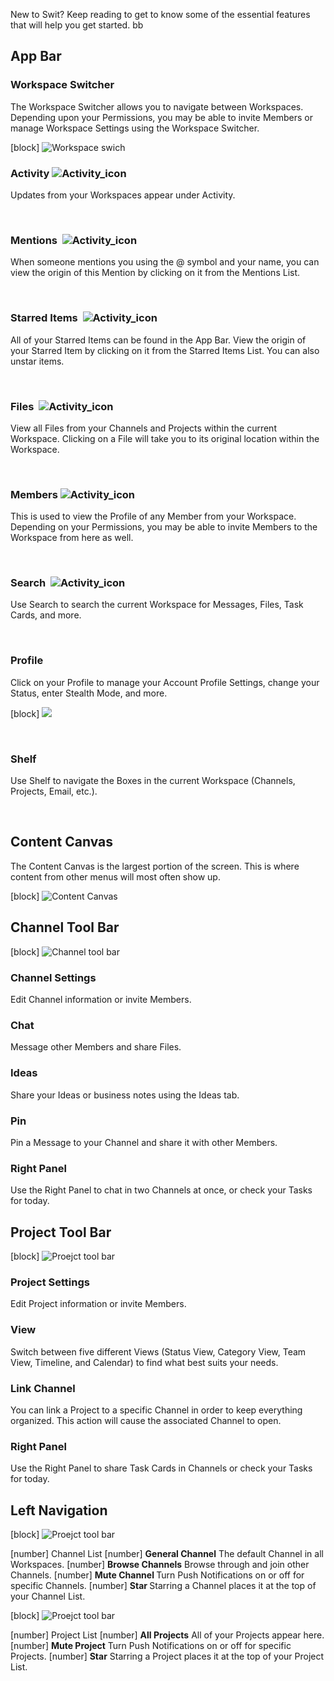 New to Swit? Keep reading to get to know some of the essential features that will help you get started. bb

## App Bar

### Workspace Switcher

The Workspace Switcher allows you to navigate between Workspaces. Depending upon your Permissions, you may be able to invite Members or manage Workspace Settings using the Workspace Switcher.


[block] ![Workspace swich](https://files.swit.io/help_image/GS_03_Workspace_swich.png) 
 
### Activity  ![Activity_icon](https://files.swit.io/help_image/GS_03_Activity_icon.png) 
Updates from your Workspaces appear under Activity.

<br>

### Mentions  &nbsp;![Activity_icon](https://files.swit.io/help_image/GS_03_Mention_icon.png)

When someone mentions you using the @ symbol and your name, you can view the origin of this Mention by clicking on it from the Mentions List.

<br>

### Starred Items &nbsp;![Activity_icon](https://files.swit.io/help_image/GS_03_Star_icon.png)
All of your Starred Items can be found in the App Bar. View the origin of your Starred Item by clicking on it from the Starred Items List. You can also unstar items. 

<br>

### Files &nbsp;![Activity_icon](https://files.swit.io/help_image/GS_03_File_icon.png)
View all Files from your Channels and Projects within the current Workspace. Clicking on a File will take you to its original location within the Workspace.

<br>

### Members ![Activity_icon](https://files.swit.io/help_image/GS_03_Member_icon.png)
This is used to view the Profile of any Member from your Workspace. Depending on your Permissions, you may be able to invite Members to the Workspace from here as well.

<br>

### Search &nbsp;![Activity_icon](https://files.swit.io/help_image/GS_03_Search_icon.png)
Use Search to search the current Workspace for Messages, Files, Task Cards, and more.

<br>

### Profile 
Click on your Profile to manage your Account Profile Settings, change your Status, enter Stealth Mode, and more.

[block] ![](https://files.swit.io/help_image/GS_03_profile.png)

<br>

### Shelf
Use Shelf to navigate the Boxes in the current Workspace (Channels, Projects, Email, etc.).

<br>

## Content Canvas
The Content Canvas is the largest portion of the screen. This is where content from other menus will most often show up.

[block] ![Content Canvas](https://files.swit.io/help_image/GS_03_Contents_canvas.png)


## Channel Tool Bar
[block] ![Channel tool bar](https://files.swit.io/help_image/GS_03_Channel_toolbar.png)

### Channel Settings
Edit Channel information or invite Members.

### Chat
Message other Members and share Files.

### Ideas
Share your Ideas or business notes using the Ideas tab.

### Pin
Pin a Message to your Channel and share it with other Members.

### Right Panel
Use the Right Panel to chat in two Channels at once, or check your Tasks for today.

## Project Tool Bar
[block] ![Proejct tool bar](https://files.swit.io/help_image/GS_03_Project_toolbar.png)

### Project Settings
Edit Project information or invite Members.

### View
Switch between five different Views (Status View, Category View, Team View, Timeline, and Calendar) to find what best suits your needs.

### Link Channel
You can link a Project to a specific Channel in order to keep everything organized. This action will cause the associated Channel to open.

### Right Panel
Use the Right Panel to share Task Cards in Channels or check your Tasks for today.

## Left Navigation
[block] ![Proejct tool bar](https://files.swit.io/help_image/GS_03_Navi_channl.png)

[number] Channel List 
[number] <b>General Channel</b>
The default Channel in all Workspaces.
[number] <b> Browse Channels</b>
Browse through and join other Channels.
[number] <b> Mute Channel </b>
Turn Push Notifications on or off for specific Channels.
[number] <b> Star </b>
Starring a Channel places it at the top of your Channel List.

[block] ![Proejct tool bar](https://files.swit.io/help_image/GS_03_Navi_project.png)


[number] Project List
[number] <b>All Projects</b>
All of your Projects appear here.
[number] <b>Mute Project</b>
Turn Push Notifications on or off for specific Projects.
[number] <b>Star</b>
Starring a Project places it at the top of your Project List.
